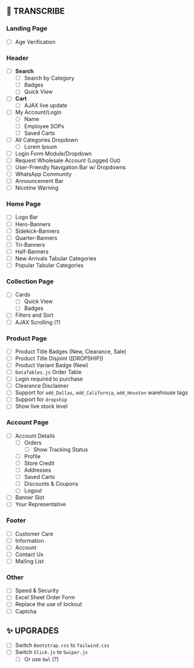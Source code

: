 ## 📌 TRANSCRIBE
### Landing Page
- [ ] Age Verification
### Header
- [ ] **Search**
  - [ ] Search by Category
  - [ ] Badges
  - [ ] Quick View
- [ ] **Cart**
  - [ ] AJAX live update
- [ ] My Account/Login
  - [ ] Name
  - [ ] Employee SOPs
  - [ ] Saved Carts
- [ ] All Categories Dropdown
  - [ ] Lorem Ipsum
- [ ] Login Form Module/Dropdown
- [ ] Request Wholesale Account (Logged Out)
- [ ] User-Friendly Navigation Bar w/ Dropdowns
- [ ] WhatsApp Community
- [ ] Announcement Bar
- [ ] Nicotine Warning
### Home Page
- [ ] Logo Bar
- [ ] Hero-Banners
- [ ] Sidekick-Banners
- [ ] Quarter-Banners
- [ ] Tri-Banners
- [ ] Half-Banners
- [ ] New Arrivals Tabular Categories
- [ ] Popular Tabular Categories
### Collection Page
- [ ] Cards
  - [ ] Quick View
  - [ ] Badges
- [ ] Filters and Sort
- [ ] AJAX Scrolling (?)
### Product Page
- [ ] Product Title Badges (New, Clearance, Sale)
- [ ] Product Title Disjoint ([DROPSHIP])
- [ ] Product Variant Badge (New)
- [ ] `DataTables.js` Order Table
- [ ] Login required to purchase
- [ ] Clearance Disclaimer
- [ ] Support for `add_Dallas`, `add_California`, `add_Houston` warehouse tags
- [ ] Support for `dropship`
- [ ] Show live stock level
### Account Page
- [ ] Account Details
  - [ ] Orders
    - [ ] Show Tracking Status
  - [ ] Profile
  - [ ] Store Credit
  - [ ] Addresses
  - [ ] Saved Carts
  - [ ] Discounts & Coupons
  - [ ] Logout
- [ ] Banner Slot
- [ ] Your Representative
### Footer
- [ ] Customer Care
- [ ] Information
- [ ] Account
- [ ] Contact Us
- [ ] Mailing List
### Other
- [ ] Speed & Security
- [ ] Excel Sheet Order Form
- [ ] Replace the use of lockout
- [ ] Captcha

## ✨ UPGRADES
- [ ] Switch `Bootstrap.css` to `Tailwind.css`
- [ ] Switch `Slick.js` to `Swiper.js`
  - [ ] Or use `Owl` (?)
